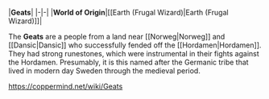 |**Geats**|
|-|-|
|**World of Origin**|[[Earth (Frugal Wizard)\|Earth (Frugal Wizard)]]|

The **Geats** are a people from a land near [[Norweg\|Norweg]] and [[Dansic\|Dansic]] who successfully fended off the [[Hordamen\|Hordamen]]. They had strong runestones, which were instrumental in their fights against the Hordamen.
Presumably, it is this named after the Germanic tribe that lived in modern day Sweden through the medieval period.



https://coppermind.net/wiki/Geats